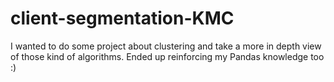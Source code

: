 # client-segmentation-KMC
I wanted to do some project about clustering and take a more in depth view of those kind of algorithms. Ended up reinforcing my Pandas knowledge too :)
